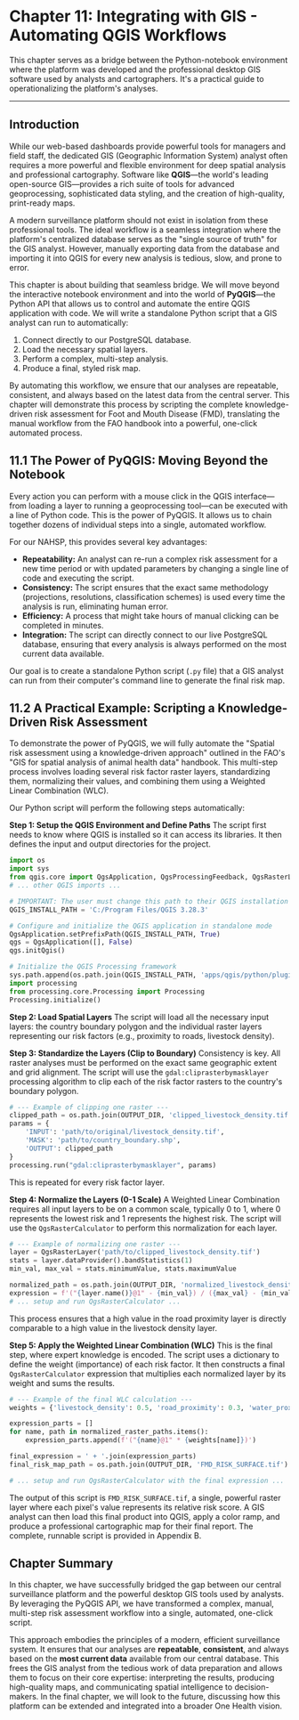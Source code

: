 # **Chapter 11: Integrating with GIS - Automating QGIS Workflows**


This chapter serves as a bridge between the Python-notebook environment where the platform was developed and the professional desktop GIS software used by analysts and cartographers. It's a practical guide to operationalizing the platform's analyses.

---

## **Introduction**

While our web-based dashboards provide powerful tools for managers and field staff, the dedicated GIS (Geographic Information System) analyst often requires a more powerful and flexible environment for deep spatial analysis and professional cartography. Software like **QGIS**—the world's leading open-source GIS—provides a rich suite of tools for advanced geoprocessing, sophisticated data styling, and the creation of high-quality, print-ready maps.

A modern surveillance platform should not exist in isolation from these professional tools. The ideal workflow is a seamless integration where the platform's centralized database serves as the "single source of truth" for the GIS analyst. However, manually exporting data from the database and importing it into QGIS for every new analysis is tedious, slow, and prone to error.

This chapter is about building that seamless bridge. We will move beyond the interactive notebook environment and into the world of **PyQGIS**—the Python API that allows us to control and automate the entire QGIS application with code. We will write a standalone Python script that a GIS analyst can run to automatically:
1.  Connect directly to our PostgreSQL database.
2.  Load the necessary spatial layers.
3.  Perform a complex, multi-step analysis.
4.  Produce a final, styled risk map.

By automating this workflow, we ensure that our analyses are repeatable, consistent, and always based on the latest data from the central server. This chapter will demonstrate this process by scripting the complete knowledge-driven risk assessment for Foot and Mouth Disease (FMD), translating the manual workflow from the FAO handbook into a powerful, one-click automated process.

## **11.1 The Power of PyQGIS: Moving Beyond the Notebook**

Every action you can perform with a mouse click in the QGIS interface—from loading a layer to running a geoprocessing tool—can be executed with a line of Python code. This is the power of PyQGIS. It allows us to chain together dozens of individual steps into a single, automated workflow.

For our NAHSP, this provides several key advantages:
*   **Repeatability:** An analyst can re-run a complex risk assessment for a new time period or with updated parameters by changing a single line of code and executing the script.
*   **Consistency:** The script ensures that the exact same methodology (projections, resolutions, classification schemes) is used every time the analysis is run, eliminating human error.
*   **Efficiency:** A process that might take hours of manual clicking can be completed in minutes.
*   **Integration:** The script can directly connect to our live PostgreSQL database, ensuring that every analysis is always performed on the most current data available.

Our goal is to create a standalone Python script (`.py` file) that a GIS analyst can run from their computer's command line to generate the final risk map.

## **11.2 A Practical Example: Scripting a Knowledge-Driven Risk Assessment**

To demonstrate the power of PyQGIS, we will fully automate the "Spatial risk assessment using a knowledge-driven approach" outlined in the FAO's "GIS for spatial analysis of animal health data" handbook. This multi-step process involves loading several risk factor raster layers, standardizing them, normalizing their values, and combining them using a Weighted Linear Combination (WLC).

Our Python script will perform the following steps automatically:

**Step 1: Setup the QGIS Environment and Define Paths**
The script first needs to know where QGIS is installed so it can access its libraries. It then defines the input and output directories for the project.

```python
import os
import sys
from qgis.core import QgsApplication, QgsProcessingFeedback, QgsRasterLayer
# ... other QGIS imports ...

# IMPORTANT: The user must change this path to their QGIS installation
QGIS_INSTALL_PATH = 'C:/Program Files/QGIS 3.28.3'

# Configure and initialize the QGIS application in standalone mode
QgsApplication.setPrefixPath(QGIS_INSTALL_PATH, True)
qgs = QgsApplication([], False)
qgs.initQgis()

# Initialize the QGIS Processing framework
sys.path.append(os.path.join(QGIS_INSTALL_PATH, 'apps/qgis/python/plugins'))
import processing
from processing.core.Processing import Processing
Processing.initialize()
```

**Step 2: Load Spatial Layers**
The script will load all the necessary input layers: the country boundary polygon and the individual raster layers representing our risk factors (e.g., proximity to roads, livestock density).

**Step 3: Standardize the Layers (Clip to Boundary)**
Consistency is key. All raster analyses must be performed on the exact same geographic extent and grid alignment. The script will use the `gdal:cliprasterbymasklayer` processing algorithm to clip each of the risk factor rasters to the country's boundary polygon.

```python
# --- Example of clipping one raster ---
clipped_path = os.path.join(OUTPUT_DIR, 'clipped_livestock_density.tif')
params = {
    'INPUT': 'path/to/original/livestock_density.tif',
    'MASK': 'path/to/country_boundary.shp',
    'OUTPUT': clipped_path
}
processing.run("gdal:cliprasterbymasklayer", params)
```
This is repeated for every risk factor layer.

**Step 4: Normalize the Layers (0-1 Scale)**
A Weighted Linear Combination requires all input layers to be on a common scale, typically 0 to 1, where 0 represents the lowest risk and 1 represents the highest risk. The script will use the `QgsRasterCalculator` to perform this normalization for each layer.

```python
# --- Example of normalizing one raster ---
layer = QgsRasterLayer('path/to/clipped_livestock_density.tif')
stats = layer.dataProvider().bandStatistics(1)
min_val, max_val = stats.minimumValue, stats.maximumValue

normalized_path = os.path.join(OUTPUT_DIR, 'normalized_livestock_density.tif')
expression = f'("{layer.name()}@1" - {min_val}) / ({max_val} - {min_val})'
# ... setup and run QgsRasterCalculator ...
```
This process ensures that a high value in the road proximity layer is directly comparable to a high value in the livestock density layer.

**Step 5: Apply the Weighted Linear Combination (WLC)**
This is the final step, where expert knowledge is encoded. The script uses a dictionary to define the weight (importance) of each risk factor. It then constructs a final `QgsRasterCalculator` expression that multiplies each normalized layer by its weight and sums the results.

```python
# --- Example of the final WLC calculation ---
weights = {'livestock_density': 0.5, 'road_proximity': 0.3, 'water_proximity': 0.2}

expression_parts = []
for name, path in normalized_raster_paths.items():
    expression_parts.append(f'("{name}@1" * {weights[name]})')

final_expression = ' + '.join(expression_parts)
final_risk_map_path = os.path.join(OUTPUT_DIR, 'FMD_RISK_SURFACE.tif')

# ... setup and run QgsRasterCalculator with the final expression ...
```

The output of this script is `FMD_RISK_SURFACE.tif`, a single, powerful raster layer where each pixel's value represents its relative risk score. A GIS analyst can then load this final product into QGIS, apply a color ramp, and produce a professional cartographic map for their final report. The complete, runnable script is provided in Appendix B.

## **Chapter Summary**

In this chapter, we have successfully bridged the gap between our central surveillance platform and the powerful desktop GIS tools used by analysts. By leveraging the PyQGIS API, we have transformed a complex, manual, multi-step risk assessment workflow into a single, automated, one-click script.

This approach embodies the principles of a modern, efficient surveillance system. It ensures that our analyses are **repeatable**, **consistent**, and always based on the **most current data** available from our central database. This frees the GIS analyst from the tedious work of data preparation and allows them to focus on their core expertise: interpreting the results, producing high-quality maps, and communicating spatial intelligence to decision-makers. In the final chapter, we will look to the future, discussing how this platform can be extended and integrated into a broader One Health vision.